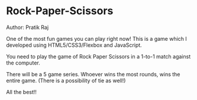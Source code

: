 # Rock-Paper-Scissors

Author: Pratik Raj

One of the most fun games you can play right now!
This is a game which I developed using HTML5/CSS3/Flexbox and
JavaScript.

You need to play the game of Rock Paper Scissors
in a 1-to-1 match against the computer.

There will be a 5 game series. Whoever wins the most rounds,
wins the entire game. (There is a possibility of tie as well!)

All the best!!

